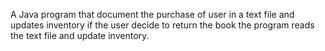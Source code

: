 A Java program that document the purchase of user in a text file and updates inventory 
if the user decide to return the book the program reads the text file and update inventory.
